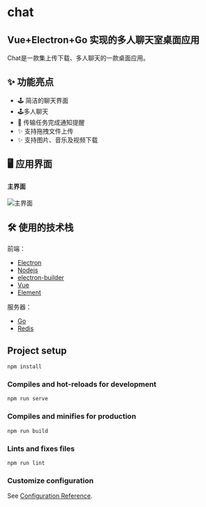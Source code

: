 # chat

## Vue+Electron+Go 实现的多人聊天室桌面应用

Chat是一款集上传下载、多人聊天的一款桌面应用。

## ✨ 功能亮点
- 🕹 简洁的聊天界面
- 🕹多人聊天
- 🔔 传输任务完成通知提醒
- ✨ 支持拖拽文件上传
- ✨ 支持图片、音乐及视频下载

## 🖥 应用界面
#### 主界面
   ![主界面](screen/disk.png)

## 🛠 使用的技术栈
前端：
- [Electron](https://electronjs.org/)
- [Nodejs](https://nodejs.org/)
- [electron-builder](https://www.electron.build/) 
- [Vue](https://vuejs.org/)
- [Element](https://element.eleme.io)

服务器：
- [Go](https://golang.google.cn/)
- [Redis](https://redis.io/)
    
## Project setup
```
npm install
```

### Compiles and hot-reloads for development
```
npm run serve
```

### Compiles and minifies for production
```
npm run build
```

### Lints and fixes files
```
npm run lint
```

### Customize configuration
See [Configuration Reference](https://cli.vuejs.org/config/).
